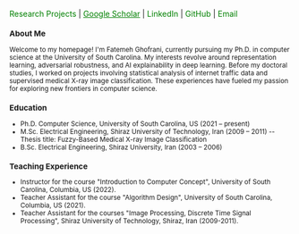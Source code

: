 <a href="publications.html" style="font-size: 14px; color: green; text-decoration: none;">Research Projects</a> |
<a href="https://scholar.google.com/citations?user=NWOeb_AAAAAJ&hl=en&oi=ao" style="font-size: 14px; color: green;">Google Scholar</a> |
<a href="http://www.linkedin.com/in/fatemeh-ghofrani-a0331b7a/" style="font-size: 14px; color: green; text-decoration: none;">LinkedIn</a> | 
<a href="https://github.com/gh-fatima" style="font-size: 14px; color: green; text-decoration: none;">GitHub</a> |
<a href="mailto:ghofrani@email.sc.edu" style="font-size: 14px; color: green; text-decoration: none;">Email</a>  
<small>
### About Me
Welcome to my homepage! I'm Fatemeh Ghofrani, currently pursuing my Ph.D. in computer science at the University of South Carolina. My interests revolve around representation learning, adversarial robustness, and AI explainability in deep learning. Before my doctoral studies, I worked on projects involving statistical analysis of internet traffic data and supervised medical X-ray image classification. These experiences have fueled my passion for exploring new frontiers in computer science.

### Education
- Ph.D. Computer Science, University of South Carolina, US (2021 – present)
- M.Sc. Electrical Engineering, Shiraz University of Technology, Iran (2009 – 2011)
-- Thesis title: Fuzzy-Based Medical X-ray Image Classification
- B.Sc. Electrical Engineering, Shiraz University, Iran (2003 – 2006)
  
### Teaching Experience
- Instructor for the course "Introduction to Computer Concept", University of South Carolina, Columbia, US (2022).
- Teacher Assistant for the course "Algorithm Design", University of South Carolina, Columbia, US (2021).
- Teacher Assistant for the courses "Image Processing, Discrete Time Signal Processing", Shiraz University of Technology, Shiraz, Iran (2009-2011).
<small>

